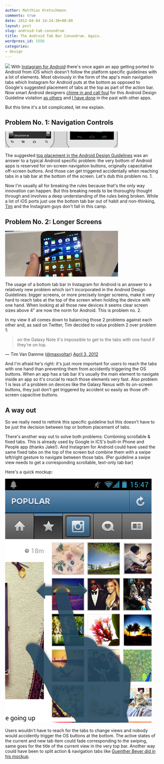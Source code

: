 ```yaml
---
author: Matthias Kretschmann
comments: true
date: 2012-04-04 14:24:30+00:00
layout: post
slug: android-tab-conundrum
title: The Android Tab Bar Conundrum. Again.
wordpress_id: 1556
categories:
- design
---
```


![](/media/tabs_overview-540x103.png)
With [Instagram for Android](https://play.google.com/store/apps/details?id=com.instagram.android&hl=en) there's once again an app getting ported to Android from iOS which doesn't follow the platform specific guidelines with a lot of elements. Most obviously in the form of the app's main navigation tabs which Instagram for Android puts at the bottom as opposed to Google's suggested placement of tabs at the top as part of the action bar. Now smart Android designers [chime in and call foul](https://plus.google.com/109726284197282147930/posts/5McKooqNnnd) for this Android Design Guideline violation [as others](http://www.androiduipatterns.com/2011/07/tabs-top-or-bottom.html) and [I have done](http://exquisitedroid.com/cardcloud/) in the past with other apps.

But this time it's a bit complicated, let me explain.

<!-- more -->



## Problem No. 1: Navigation Controls


![](/media/android-navigation-buttons.png)

The suggested [top placement in the Android Design Guidelines](http://developer.android.com/design/building-blocks/tabs.html) was an answer to a typical Android specific problem: the very bottom of Android apps is reserved for on-screen navigation buttons, originally capacitative off-screen buttons. And those can get triggered accidentally when reaching tabs in a tab bar at the bottom of the screen. Let's dub this problem no. 1.

Now I'm usually all for breaking the rules because that's the only way innovation can happen. But this breaking needs to be thoroughly thought through and involves a deep understanding of the rules being broken. While a lot of iOS ports just use the bottom tab bar out of habit and non-thinking, [Tim](https://twitter.com/maxvoltar) and the Instagram guys don't fall in this camp.


## Problem No. 2: Longer Screens


![](/media/android-galaxy-note.png)

The usage of a bottom tab bar in Instagram for Android is an answer to a relatively new problem which isn't incorporated in the Android Design Guidelines: bigger screens, or more precisely longer screens, make it very hard to reach tabs at the top of the screen when holding the device with one hand. When looking at all those new devices it seems clear screen sizes above 4" are now the norm for Android. This is problem no. 2.

In my view it all comes down to balancing those 2 problems against each other and, as said on Twitter, Tim decided to value problem 2 over problem 1:


> on the Galaxy Note it's impossible to get to the tabs with one hand if they're on top.

— Tim Van Damme ([@maxvoltar](https://twitter.com/maxvoltar)) [April 3, 2012](https://twitter.com/maxvoltar/status/187224604912254976)


And I'm afraid he's right: it's just more important for users to reach the tabs with one hand than preventing them from accidently triggering the OS buttons. When an app has a tab bar it's usually the main element to navigate inside an app so it's crucial to reach those elements very fast. Also problem 1 is less of a problem on devices like the Galaxy Nexus with its on-screen buttons, they just don't get triggered by accident so easily as those off-screen capacitive buttons.


## A way out


So we really need to rethink this specific guideline but this doesn't have to be just the decision between top or bottom placement of tabs.

There's another way out to solve both problems: Combining scrollable & fixed tabs. This is already used by Google in ICS's built-in Phone and People app (thanks Jake!). And Instagram for Android could have used the same fixed tabs on the top of the screen but combine them with a swipe left/right gesture to navigate between those tabs. (Per guideline a swipe view needs to get a corresponding scrollable, text-only tab bar)

Here's a quick mockup:


![](/media/Instagram-Swipe.png)


Users wouldn't have to reach for the tabs to change views and nobody would accidently trigger the OS buttons at the bottom. The active states of the current and new tab item could fade corresponding to the swiping, same goes for the title of the current view in the very top bar. Another way could have been to split action & navigation tabs like [Guenther Beyer did in his mockup](https://plus.google.com/109726284197282147930/posts/5McKooqNnnd).
